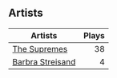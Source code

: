 ## Artists
Artists | Plays 
----- | -----: 
[The Supremes](/artists/the-supremes-784579) | 38
[Barbra Streisand](/artists/barbra-streisand-31892) | 4

